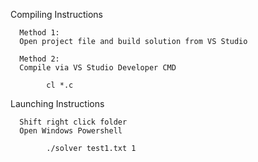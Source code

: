 Compiling Instructions 

      Method 1:
      Open project file and build solution from VS Studio

      Method 2: 
      Compile via VS Studio Developer CMD 

            cl *.c 
     
Launching Instructions
      
      Shift right click folder 
      Open Windows Powershell
            
            ./solver test1.txt 1

